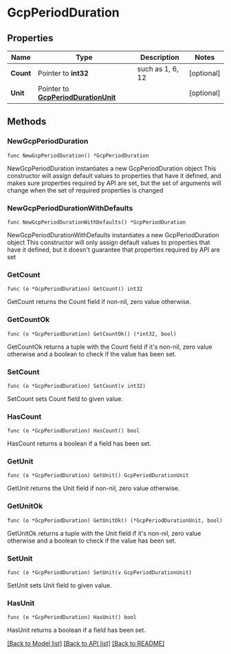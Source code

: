 # GcpPeriodDuration

## Properties

Name | Type | Description | Notes
------------ | ------------- | ------------- | -------------
**Count** | Pointer to **int32** | such as 1, 6, 12 | [optional] 
**Unit** | Pointer to [**GcpPeriodDurationUnit**](GcpPeriodDurationUnit.md) |  | [optional] 

## Methods

### NewGcpPeriodDuration

`func NewGcpPeriodDuration() *GcpPeriodDuration`

NewGcpPeriodDuration instantiates a new GcpPeriodDuration object
This constructor will assign default values to properties that have it defined,
and makes sure properties required by API are set, but the set of arguments
will change when the set of required properties is changed

### NewGcpPeriodDurationWithDefaults

`func NewGcpPeriodDurationWithDefaults() *GcpPeriodDuration`

NewGcpPeriodDurationWithDefaults instantiates a new GcpPeriodDuration object
This constructor will only assign default values to properties that have it defined,
but it doesn't guarantee that properties required by API are set

### GetCount

`func (o *GcpPeriodDuration) GetCount() int32`

GetCount returns the Count field if non-nil, zero value otherwise.

### GetCountOk

`func (o *GcpPeriodDuration) GetCountOk() (*int32, bool)`

GetCountOk returns a tuple with the Count field if it's non-nil, zero value otherwise
and a boolean to check if the value has been set.

### SetCount

`func (o *GcpPeriodDuration) SetCount(v int32)`

SetCount sets Count field to given value.

### HasCount

`func (o *GcpPeriodDuration) HasCount() bool`

HasCount returns a boolean if a field has been set.

### GetUnit

`func (o *GcpPeriodDuration) GetUnit() GcpPeriodDurationUnit`

GetUnit returns the Unit field if non-nil, zero value otherwise.

### GetUnitOk

`func (o *GcpPeriodDuration) GetUnitOk() (*GcpPeriodDurationUnit, bool)`

GetUnitOk returns a tuple with the Unit field if it's non-nil, zero value otherwise
and a boolean to check if the value has been set.

### SetUnit

`func (o *GcpPeriodDuration) SetUnit(v GcpPeriodDurationUnit)`

SetUnit sets Unit field to given value.

### HasUnit

`func (o *GcpPeriodDuration) HasUnit() bool`

HasUnit returns a boolean if a field has been set.


[[Back to Model list]](../README.md#documentation-for-models) [[Back to API list]](../README.md#documentation-for-api-endpoints) [[Back to README]](../README.md)


